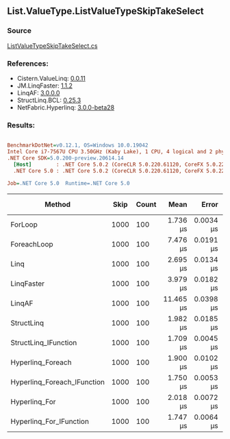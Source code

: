 ﻿## List.ValueType.ListValueTypeSkipTakeSelect

### Source
[ListValueTypeSkipTakeSelect.cs](../LinqBenchmarks/List/ValueType/ListValueTypeSkipTakeSelect.cs)

### References:
- Cistern.ValueLinq: [0.0.11](https://www.nuget.org/packages/Cistern.ValueLinq/0.0.11)
- JM.LinqFaster: [1.1.2](https://www.nuget.org/packages/JM.LinqFaster/1.1.2)
- LinqAF: [3.0.0.0](https://www.nuget.org/packages/LinqAF/3.0.0.0)
- StructLinq.BCL: [0.25.3](https://www.nuget.org/packages/StructLinq.BCL/0.25.3)
- NetFabric.Hyperlinq: [3.0.0-beta28](https://www.nuget.org/packages/NetFabric.Hyperlinq/3.0.0-beta28)

### Results:
``` ini

BenchmarkDotNet=v0.12.1, OS=Windows 10.0.19042
Intel Core i7-7567U CPU 3.50GHz (Kaby Lake), 1 CPU, 4 logical and 2 physical cores
.NET Core SDK=5.0.200-preview.20614.14
  [Host]        : .NET Core 5.0.2 (CoreCLR 5.0.220.61120, CoreFX 5.0.220.61120), X64 RyuJIT
  .NET Core 5.0 : .NET Core 5.0.2 (CoreCLR 5.0.220.61120, CoreFX 5.0.220.61120), X64 RyuJIT

Job=.NET Core 5.0  Runtime=.NET Core 5.0  

```
|                      Method | Skip | Count |      Mean |     Error |    StdDev | Ratio | RatioSD |  Gen 0 | Gen 1 | Gen 2 | Allocated |
|---------------------------- |----- |------ |----------:|----------:|----------:|------:|--------:|-------:|------:|------:|----------:|
|                     ForLoop | 1000 |   100 |  1.736 μs | 0.0034 μs | 0.0032 μs |  1.00 |    0.00 |      - |     - |     - |         - |
|                 ForeachLoop | 1000 |   100 |  7.476 μs | 0.0191 μs | 0.0169 μs |  4.31 |    0.01 | 0.0305 |     - |     - |      72 B |
|                        Linq | 1000 |   100 |  2.695 μs | 0.0134 μs | 0.0119 μs |  1.55 |    0.01 | 0.1183 |     - |     - |     248 B |
|                  LinqFaster | 1000 |   100 |  3.979 μs | 0.0182 μs | 0.0161 μs |  2.29 |    0.01 | 5.8136 |     - |     - |   12168 B |
|                      LinqAF | 1000 |   100 | 11.465 μs | 0.0398 μs | 0.0333 μs |  6.61 |    0.02 |      - |     - |     - |         - |
|                  StructLinq | 1000 |   100 |  1.982 μs | 0.0185 μs | 0.0173 μs |  1.14 |    0.01 | 0.0572 |     - |     - |     120 B |
|        StructLinq_IFunction | 1000 |   100 |  1.709 μs | 0.0045 μs | 0.0042 μs |  0.98 |    0.00 |      - |     - |     - |         - |
|           Hyperlinq_Foreach | 1000 |   100 |  1.900 μs | 0.0102 μs | 0.0095 μs |  1.09 |    0.01 |      - |     - |     - |         - |
| Hyperlinq_Foreach_IFunction | 1000 |   100 |  1.750 μs | 0.0053 μs | 0.0050 μs |  1.01 |    0.00 |      - |     - |     - |         - |
|               Hyperlinq_For | 1000 |   100 |  2.018 μs | 0.0072 μs | 0.0067 μs |  1.16 |    0.00 |      - |     - |     - |         - |
|     Hyperlinq_For_IFunction | 1000 |   100 |  1.747 μs | 0.0064 μs | 0.0060 μs |  1.01 |    0.00 |      - |     - |     - |         - |

